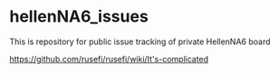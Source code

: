 # hellenNA6_issues
This is repository for public issue tracking of private HellenNA6 board

https://github.com/rusefi/rusefi/wiki/It's-complicated
